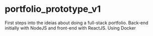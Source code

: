 # portfolio_prototype_v1
First steps into the ideias about doing a full-stack portfolio. Back-end initially with NodeJS and front-end with ReactJS. Using Docker
